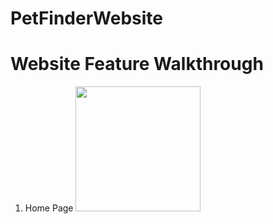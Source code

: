 # PetFinderWebsite
# Website Feature Walkthrough
1. Home Page
<img src="https://imgur.com/C3CI90U" width=200><br>
